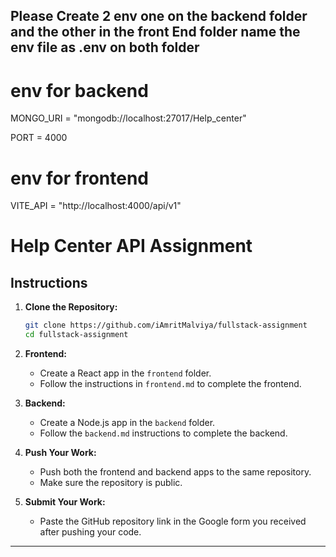 ## Please Create 2 env one on the backend folder and the other in the front End folder name the env file as .env on both folder

# env for backend

MONGO_URI = "mongodb://localhost:27017/Help_center"

PORT = 4000

# env for frontend
VITE_API = "http://localhost:4000/api/v1"





# Help Center API Assignment

## Instructions

1. **Clone the Repository:**
   ```bash
   git clone https://github.com/iAmritMalviya/fullstack-assignment
   cd fullstack-assignment
   ```

2. **Frontend:**
   - Create a React app in the `frontend` folder.
   - Follow the instructions in `frontend.md` to complete the frontend.

3. **Backend:**
   - Create a Node.js app in the `backend` folder.
   - Follow the `backend.md` instructions to complete the backend.

4. **Push Your Work:**
   - Push both the frontend and backend apps to the same repository.
   - Make sure the repository is public.

5. **Submit Your Work:**
   - Paste the GitHub repository link in the Google form you received after pushing your code.

---

